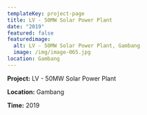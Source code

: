 ```yaml
---
templateKey: project-page
title: LV - 50MW Solar Power Plant
date: "2019"
featured: false
featuredimage:
  alt: LV - 50MW Solar Power Plant, Gambang
  image: /img/image-065.jpg
location: Gambang
---
```

**Project:** LV - 50MW Solar Power Plant

**Location:** Gambang

**Time:** 2019